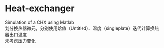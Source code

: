 # Heat-exchanger
Simulation of a CHX using Matlab </br>
划分换热器微元，分别使用焓值（Untitled）、温度（singleplate）迭代计算换热器出口温度</br>
未考虑压力变化
